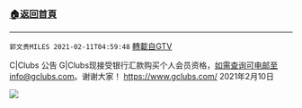 ﻿###  [:house:返回首頁](https://github.com/ourhimalayas/txt)
---

`郭文贵MILES 2021-02-11T04:59:48` [轉載自GTV](https://gtv.org/web/#/UserInfo/5e596957357cc612d35a8044)

C|Clubs 公告
G|Clubs现接受银行汇款购买个人会员资格，如需查询可电邮至info@gclubs.com。谢谢大家！
https://www.gclubs.com/
2021年2月10日


![](https://filegroup.gtv.org/cdn-cgi/image/width=600/https://filegroup.gtv.org/group6/default/20210211/04/59/0/5e0f8b13d1895a6541eb5c087a39aa74.png)
